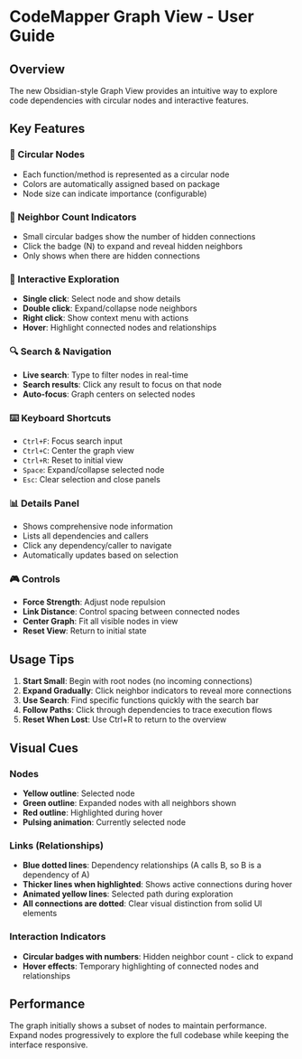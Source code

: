 # CodeMapper Graph View - User Guide

## Overview
The new Obsidian-style Graph View provides an intuitive way to explore code dependencies with circular nodes and interactive features.

## Key Features

### 🔵 Circular Nodes
- Each function/method is represented as a circular node
- Colors are automatically assigned based on package
- Node size can indicate importance (configurable)

### 🔢 Neighbor Count Indicators
- Small circular badges show the number of hidden connections
- Click the badge (N) to expand and reveal hidden neighbors
- Only shows when there are hidden connections

### 🎯 Interactive Exploration
- **Single click**: Select node and show details
- **Double click**: Expand/collapse node neighbors
- **Right click**: Show context menu with actions
- **Hover**: Highlight connected nodes and relationships

### 🔍 Search & Navigation
- **Live search**: Type to filter nodes in real-time
- **Search results**: Click any result to focus on that node
- **Auto-focus**: Graph centers on selected nodes

### ⌨️ Keyboard Shortcuts
- `Ctrl+F`: Focus search input
- `Ctrl+C`: Center the graph view
- `Ctrl+R`: Reset to initial view
- `Space`: Expand/collapse selected node
- `Esc`: Clear selection and close panels

### 📊 Details Panel
- Shows comprehensive node information
- Lists all dependencies and callers
- Click any dependency/caller to navigate
- Automatically updates based on selection

### 🎮 Controls
- **Force Strength**: Adjust node repulsion
- **Link Distance**: Control spacing between connected nodes
- **Center Graph**: Fit all visible nodes in view
- **Reset View**: Return to initial state

## Usage Tips

1. **Start Small**: Begin with root nodes (no incoming connections)
2. **Expand Gradually**: Click neighbor indicators to reveal more connections
3. **Use Search**: Find specific functions quickly with the search bar
4. **Follow Paths**: Click through dependencies to trace execution flows
5. **Reset When Lost**: Use Ctrl+R to return to the overview

## Visual Cues

### Nodes
- **Yellow outline**: Selected node
- **Green outline**: Expanded nodes with all neighbors shown
- **Red outline**: Highlighted during hover
- **Pulsing animation**: Currently selected node

### Links (Relationships)
- **Blue dotted lines**: Dependency relationships (A calls B, so B is a dependency of A)
- **Thicker lines when highlighted**: Shows active connections during hover
- **Animated yellow lines**: Selected path during exploration
- **All connections are dotted**: Clear visual distinction from solid UI elements

### Interaction Indicators
- **Circular badges with numbers**: Hidden neighbor count - click to expand
- **Hover effects**: Temporary highlighting of connected nodes and relationships

## Performance

The graph initially shows a subset of nodes to maintain performance. Expand nodes progressively to explore the full codebase while keeping the interface responsive.
